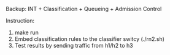 Backup: INT + Classification + Queueing + Admission Control

Instruction: 
1. make run
2. Embed classification rules to the classifier switcy (./rn2.sh)
3. Test results by sending traffic from h1/h2 to h3
